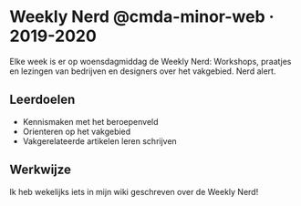 # Weekly Nerd @cmda-minor-web · 2019-2020
Elke week is er op woensdagmiddag de Weekly Nerd: 
Workshops, praatjes en lezingen van bedrijven en designers over het vakgebied. Nerd alert.

## Leerdoelen
- Kennismaken met het beroepenveld
- Orienteren op het vakgebied
- Vakgerelateerde artikelen leren schrijven

## Werkwijze
Ik heb wekelijks iets in mijn wiki geschreven over de Weekly Nerd!


